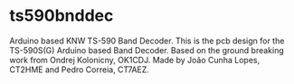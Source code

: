 # ts590bnddec
Arduino based KNW TS-590 Band Decoder.
This is the pcb design for the TS-590S(G) Arduino based Band Decoder.
Based on the ground breaking work from Ondrej Kolonicny, OK1CDJ.
Made by João Cunha Lopes, CT2HME and Pedro Correia, CT7AEZ.
 
